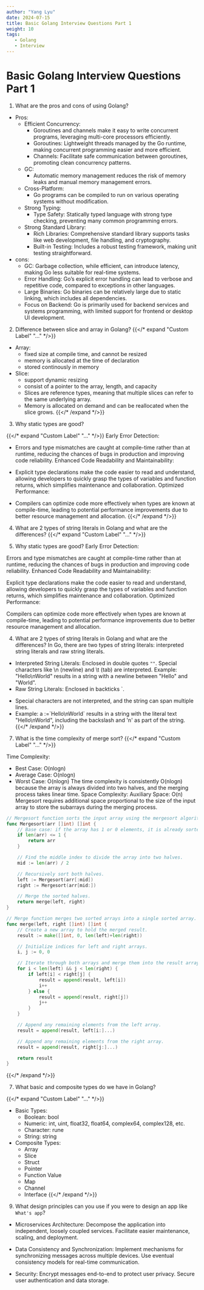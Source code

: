 ```yaml
---
author: "Yang Lyu"
date: 2024-07-15
title: Basic Golang Interview Questions Part 1
weight: 10
tags:
   - Golang
   - Interview
---
```

# Basic Golang Interview Questions Part 1

1. What are the pros and cons of using Golang?
* Pros:
   - Efficient Concurrency: 
      - Goroutines and channels make it easy to write concurrent programs, leveraging multi-core processors efficiently.
      - Goroutines: Lightweight threads managed by the Go runtime, making concurrent programming easier and more efficient.
      - Channels: Facilitate safe communication between goroutines, promoting clean concurrency patterns.
   - GC:
      - Automatic memory management reduces the risk of memory leaks and manual memory management errors.
   - Cross-Platform:
      - Go programs can be compiled to run on various operating systems without modification.
   - Strong Typing:
      - Type Safety: Statically typed language with strong type checking, preventing many common programming errors.
   - Strong Standard Library:
      - Rich Libraries: Comprehensive standard library supports tasks like web development, file handling, and cryptography.
      - Built-in Testing: Includes a robust testing framework, making unit testing straightforward.
* cons:
   - GC: Garbage collection, while efficient, can introduce latency, making Go less suitable for real-time systems.
   - Error Handling: Go’s explicit error handling can lead to verbose and repetitive code, compared to exceptions in other languages.
   - Large Binaries: Go binaries can be relatively large due to static linking, which includes all dependencies.
   - Focus on Backend: Go is primarily used for backend services and systems programming, with limited support for frontend or desktop UI development.

2. Difference between slice and array in Golang?
{{</* expand "Custom Label" "..." */>}}
- Array:
    * fixed size at compile time, and cannot be resized
    * memory is allocated at the time of declaration
    * stored continously in memory
- Slice:
    * support dynamic resizing
    * consist of a pointer to the array, length, and capacity
    * Slices are reference types, meaning that multiple slices can refer to the same underlying array.
    * Memory is allocated on demand and can be reallocated when the slice grows.
{{</* /expand */>}}

3. Why static types are good?

{{</* expand "Custom Label" "..." */>}}
Early Error Detection:

* Errors and type mismatches are caught at compile-time rather than at runtime, reducing the chances of bugs in production and improving code reliability.
Enhanced Code Readability and Maintainability:

* Explicit type declarations make the code easier to read and understand, allowing developers to quickly grasp the types of variables and function returns, which simplifies maintenance and collaboration.
Optimized Performance:

* Compilers can optimize code more effectively when types are known at compile-time, leading to potential performance improvements due to better resource management and allocation.
{{</* /expand */>}}

4. What are 2 types of string literals in Golang and what are the differences?
{{</* expand "Custom Label" "..." */>}}

3. Why static types are good?
   Early Error Detection:

Errors and type mismatches are caught at compile-time rather than at runtime, reducing the chances of bugs in production and improving code reliability.
Enhanced Code Readability and Maintainability:

Explicit type declarations make the code easier to read and understand, allowing developers to quickly grasp the types of variables and function returns, which simplifies maintenance and collaboration.
Optimized Performance:

Compilers can optimize code more effectively when types are known at compile-time, leading to potential performance improvements due to better resource management and allocation.

4. What are 2 types of string literals in Golang and what are the differences?
In Go, there are two types of string literals: interpreted string literals and raw string literals.
* Interpreted String Literals:
Enclosed in double quotes `""`.
Special characters like \n (newline) and \t (tab) are interpreted.
Example: "Hello\nWorld" results in a string with a newline between "Hello" and "World".
* Raw String Literals:
Enclosed in backticks \`.
- Special characters are not interpreted, and the string can span multiple lines.
- Example: a :=\`Hello\nWorld\` results in a string with the literal text "Hello\nWorld", including the backslash and 'n' as part of the string.
  {{</* /expand */>}}
7. What is the time complexity of merge sort?
   {{</* expand "Custom Label" "..." */>}}

Time Complexity:
- Best Case: O(nlogn)
- Average Case: O(nlogn)
- Worst Case: O(nlogn)
The time complexity is consistently O(nlogn) because the array is always divided into two halves, and the merging process takes linear time.
Space Complexity:
Auxiliary Space:
O(n)
Mergesort requires additional space proportional to the size of the input array to store the subarrays during the merging process.
```go
// Mergesort function sorts the input array using the mergesort algorithm.
func Mergesort(arr []int) []int {
    // Base case: if the array has 1 or 0 elements, it is already sorted.
    if len(arr) <= 1 {
        return arr
    }

    // Find the middle index to divide the array into two halves.
    mid := len(arr) / 2

    // Recursively sort both halves.
    left := Mergesort(arr[:mid])
    right := Mergesort(arr[mid:])

    // Merge the sorted halves.
    return merge(left, right)
}

// Merge function merges two sorted arrays into a single sorted array.
func merge(left, right []int) []int {
    // Create a new array to hold the merged result.
    result := make([]int, 0, len(left)+len(right))

    // Initialize indices for left and right arrays.
    i, j := 0, 0

    // Iterate through both arrays and merge them into the result array.
    for i < len(left) && j < len(right) {
        if left[i] < right[j] {
            result = append(result, left[i])
            i++
        } else {
            result = append(result, right[j])
            j++
        }
    }

    // Append any remaining elements from the left array.
    result = append(result, left[i:]...)

    // Append any remaining elements from the right array.
    result = append(result, right[j:]...)

    return result
}
```
{{</* /expand */>}}

7. What basic and composite types do we have in Golang?

{{</* expand "Custom Label" "..." */>}}
* Basic Types:
    - Boolean: bool
    - Numeric: int, uint, float32, float64, complex64, complex128, etc.
    - Character: rune
    - String: string
* Composite Types:
    - Array
    - Slice
    - Struct
    - Pointer
    - Function Value
    - Map
    - Channel
    - Interface
{{</* /expand */>}}

9. What design principles can you use if you were to design an app like `What's app`?

- Microservices Architecture:
Decompose the application into independent, loosely coupled services.
Facilitate easier maintenance, scaling, and deployment.

- Data Consistency and Synchronization:
Implement mechanisms for synchronizing messages across multiple devices.
Use eventual consistency models for real-time communication.

- Security:
Encrypt messages end-to-end to protect user privacy.
Secure user authentication and data storage.

